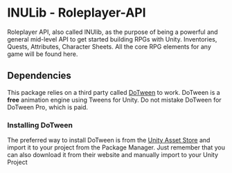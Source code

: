 # **INULib - Roleplayer-API**
Roleplayer API, also called INUlib, as the purpose of being a powerful and general mid-level API to get started building RPGs with Unity. Inventories, Quests, Attributes, Character Sheets. All the core RPG elements for any game will be found here.

## **Dependencies**
This package relies on a third party called [DoTween](http://dotween.demigiant.com/) to work. DoTween is a **free** animation engine using Tweens for Unity. Do not mistake DoTween for DoTween Pro, which is paid. 
### **Installing DoTween**
The preferred way to install DoTween is from the [Unity Asset Store](https://assetstore.unity.com/packages/tools/animation/dotween-hotween-v2-27676) and import it to your project from the Package Manager. Just remember that you can also download it from their website and manually import to your Unity Project